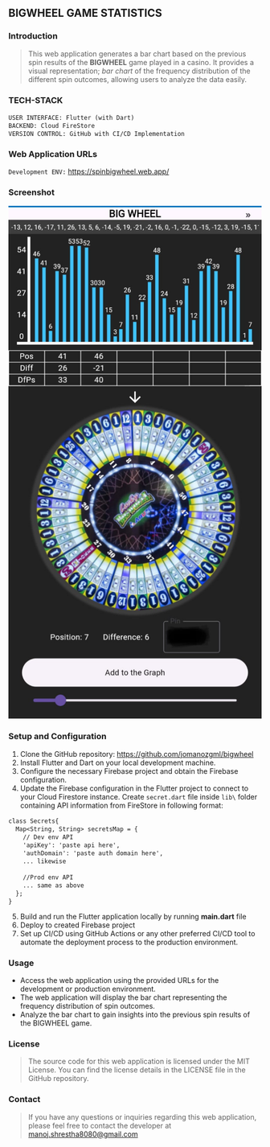 ## BIGWHEEL GAME STATISTICS

### Introduction
>This web application generates a bar chart based on the previous spin results of the **BIGWHEEL** game played in a casino. It provides a visual representation; *bar chart* of the frequency distribution of the different spin outcomes, allowing users to analyze the data easily.

### TECH-STACK
```
USER INTERFACE: Flutter (with Dart)
BACKEND: Cloud FireStore
VERSION CONTROL: GitHub with CI/CD Implementation
```
### Web Application URLs
`Development ENV:` https://spinbigwheel.web.app/

### Screenshot
![BIGWHEEL_APP](/assets/images/big_wheel.jpg)

### Setup and Configuration
1. Clone the GitHub repository: https://github.com/jomanozgml/bigwheel
2. Install Flutter and Dart on your local development machine.
3. Configure the necessary Firebase project and obtain the Firebase configuration.
4. Update the Firebase configuration in the Flutter project to connect to your Cloud Firestore instance. Create `secret.dart` file inside `lib\` folder containing API information from FireStore in following format:
```
class Secrets{
  Map<String, String> secretsMap = {
    // Dev env API
    'apiKey': 'paste api here',
    'authDomain': 'paste auth domain here',
    ... likewise

    //Prod env API
    ... same as above
  };
}
```
5. Build and run the Flutter application locally by running **main.dart** file
6. Deploy to created Firebase project
7. Set up CI/CD using GitHub Actions or any other preferred CI/CD tool to automate the deployment process to the production environment.

### Usage
- Access the web application using the provided URLs for the development or production environment.
- The web application will display the bar chart representing the frequency distribution of spin outcomes.
- Analyze the bar chart to gain insights into the previous spin results of the BIGWHEEL game.

### License
>The source code for this web application is licensed under the MIT License. You can find the license details in the LICENSE file in the GitHub repository.

### Contact
>If you have any questions or inquiries regarding this web application, please feel free to contact the developer at manoj.shrestha8080@gmail.com